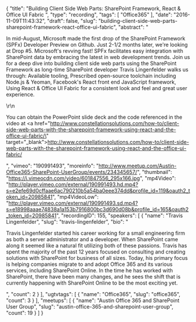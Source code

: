 {
  "title": "Building Client Side Web Parts: SharePoint Framework, React & Office UI Fabric ",
  "type": "recording",
  "tags": [
    "Office365"
  ],
  "date": "2016-11-09T11:43:32",
  "draft": false,
  "slug": "building-client-side-web-parts-sharepoint-framework-react-office-ui-fabric",
  "abstract": "<p>In mid-August, Microsoft made the first drop of the SharePoint Framework (SPFx) Developer Preview on Github. Just 2-1/2 months later, we're looking at Drop #5. Microsoft's revving fast! SPFx facilitates easy integration with SharePoint data by embracing the latest in web development trends. Join us for a deep dive into building client side web parts using the SharePoint Framework as long-time SharePoint developer Travis Lingenfelder walks us through: Available tooling, Prescribed open-source toolchain including Node.js & Yeoman, Facebook's React front end JavaScript framework, Using React & Office UI Fabric for a consistent look and feel and great user experience.</p>\r\n<p>You can obtain the PowerPoint slide deck and the code referenced in the video at <a href=\"http://www.constellationsolutions.com/how-to/client-side-web-parts-with-the-sharepoint-framework-using-react-and-the-office-ui-fabric/\" target=\"_blank\">http://www.constellationsolutions.com/how-to/client-side-web-parts-with-the-sharepoint-framework-using-react-and-the-office-ui-fabric/</a></p>",
  "vimeo": "190991493",
  "moreinfo": "http://www.meetup.com/Austin-Office365-SharePoint-UserGroup/events/234345657/",
  "thumbnail": "https://i.vimeocdn.com/video/601847556_295x166.jpg",
  "mp4Video": "http://player.vimeo.com/external/190991493.hd.mp4?s=e2efe69d0cffaae6ac790210b5a54ba0eee374dd&profile_id=119&oauth2_token_id=20985841",
  "mp4VideoLow": "http://player.vimeo.com/external/190991493.sd.mp4?s=e18998aaae74838a1a153b7916800bc3d690d08b&profile_id=165&oauth2_token_id=20985841",
  "recordingID": 155,
  "speakers": [
    {
      "name": "Travis Lingenfelder",
      "slug": "travis-lingenfelder",
      "bio": "<p>Travis Lingenfelder started his career working for a small engineering firm as both a server administrator and a developer. When SharePoint came along it seemed like a natural fit utilizing both of these passions. Travis has spent the majority of the past 12 years focused on consulting and creating solutions with SharePoint for business of all sizes. Today, his primary focus is helping companies migrate to and adopt Office 365 and its various services, including SharePoint Online. In the time he has worked with SharePoint, there have been many changes, and he sees the shift that is currently happening with SharePoint Online to be the most exciting yet.</p>",
      "count": 2
    }
  ],
  "ugtvtags": [
    {
      "name": "Office365",
      "slug": "office365",
      "count": 3
    }
  ],
  "meetups": [
    {
      "name": "Austin Office 365 and SharePoint User Group",
      "slug": "austin-office-365-and-sharepoint-user-group",
      "count": 19
    }
  ]
}